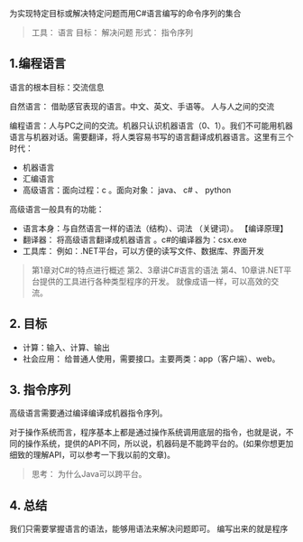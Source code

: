 为实现特定目标或解决特定问题而用C#语言编写的命令序列的集合

>工具： 语言
目标： 解决问题
形式： 指令序列

## 1.编程语言


语言的根本目标：交流信息

自然语言： 借助感官表现的语言。中文、英文、手语等。 人与人之间的交流

编程语言：人与PC之间的交流。机器只认识机器语言（0、1）。我们不可能用机器语言与机器对话。需要翻译，将人类容易书写的语言翻译成机器语言。这里有三个时代：
- 机器语言
- 汇编语言
- 高级语言：面向过程：c 。面向对象： java、 c# 、 python

高级语言一般具有的功能：
- 语言本身：与自然语言一样的语法（结构）、词法 （关键词）。    【编译原理】
- 翻译器： 将高级语言翻译成机器语言 。c#的编译器为：csx.exe
- 工具库： 例如：.NET平台，可以方便的读写文件、数据库、界面开发

> 第1章对C#的特点进行概述
> 第2、3章讲C#语言的语法
> 第4、10章讲.NET平台提供的工具进行各种类型程序的开发。 就像成语一样，可以高效的交流。

## 2. 目标

- 计算：输入、计算、输出
- 社会应用： 给普通人使用，需要接口。主要两类：app（客户端）、web。

## 3. 指令序列

高级语言需要通过编译编译成机器指令序列。


对于操作系统而言，程序基本上都是通过操作系统调用底层的指令，也就是说，不同的操作系统，提供的API不同，所以说，机器码是不能跨平台的。(如果你想更加细致的理解API，可以参考一下我以前的文章)。

> 思考： 为什么Java可以跨平台。

## 4. 总结

我们只需要掌握语言的语法，能够用语法来解决问题即可。 编写出来的就是程序   